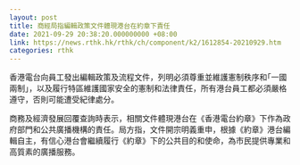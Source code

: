 ```yaml
---
layout: post
title: 商經局指編輯政策文件體現港台在約章下責任
date: 2021-09-29 20:38:20.000000000 +08:00
link: https://news.rthk.hk/rthk/ch/component/k2/1612854-20210929.htm
categories: rthk
---
```


香港電台向員工發出編輯政策及流程文件，列明必須尊重並維護憲制秩序和｢一國兩制｣，以及履行特區維護國家安全的憲制和法律責任，所有港台員工都必須嚴格遵守，否則可能遭受紀律處分。

商務及經濟發展回覆查詢時表示，相關文件體現港台在《香港電台約章》下作為政府部門和公共廣播機構的責任。局方指，文件開宗明義重申，根據《約章》港台編輯自主，有信心港台會繼續履行《約章》下的公共目的和使命，為市民提供專業和高質素的廣播服務。
